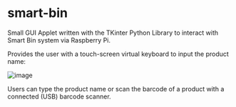# smart-bin

Small GUI Applet written with the TKinter Python Library to interact with Smart Bin system via Raspberry Pi.

Provides the user with a touch-screen virtual keyboard to input the product name:

![image](https://user-images.githubusercontent.com/40435390/189649232-abc433f4-f4e0-413a-b5c9-1b0faaccc99a.png)

Users can type the product name or scan the barcode of a product with a connected (USB) barcode scanner.

